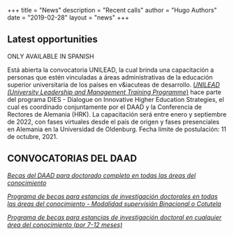 +++
title = "News"
description = "Recent calls"
author = "Hugo Authors"
date = "2019-02-28"
layout = "news"
+++



## Latest opportunities

ONLY AVAILABLE IN SPANISH

Est&aacute; abierta la convocatoria UNILEAD, la cual brinda una capacitación a personas que est&eacute;n vinculadas a &aacute;reas administrativas de la educaci&oacute;n superior universitaria de los pa&iacute;ses en v&iacuteas de desarrollo. [*UNILEAD (University Leadership and Management Training Programme*)](https://www.daad.co/files/2021/09/Call-UNILEAD-2022.pdf?fbclid=IwAR3thhT1be256fQ0dRnYquxa8NC5hnBHCGgrmEErZVW6g7NyTwzkLn3mVLY) hace parte del programa DIES - Dialogue on Innovative Higher Education Strategies, el cual es coordinado conjuntamente por el DAAD y la Conferencia de Rectores de Alemania (HRK). La capacitaci&oacute;n ser&aacute; entre enero y septiembre de 2022, con fases virtuales desde el pa&iacute;s de origen y fases presenciales en Alemania en la Universidad de Oldenburg. Fecha l&iacute;mite de postulaci&oacute;n: 11 de octubre, 2021.


## CONVOCATORIAS DEL DAAD 

[*Becas del DAAD para doctorado completo en todas las &aacute;reas del conocimiento*](https://www.daad.co/files/2021/07/DOCTORADO-COMPLETO_Guia_Convocatoria-2021.pdf)

[*Programa de becas para estancias de investigaci&oacute;n doctorales en todas las &aacute;reas del conocimiento - Modalidad supervisi&aacute;n Binacional o Cotutela*](https://www.daad.co/files/2021/07/BINACIONAL-COTUTELA_Guia_Convocatoria-2021.pdf)

[*Programa de becas para estancias de investigaci&oacute;n doctoral en cualquier &aacute;rea del conocimiento (por 7-12 meses)*](https://www.daad.co/files/2021/07/ONE-YEAR-GRANTS_Guia_Convocatoria-2021.pdf)